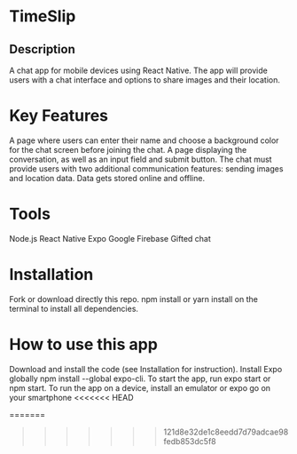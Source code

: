 # TimeSlip
## Description
A chat app for mobile devices using React Native. The app will provide users with a chat interface and options to share images and their location.

# Key Features
A page where users can enter their name and choose a background color for the chat screen before joining the chat.
A page displaying the conversation, as well as an input field and submit button.
The chat must provide users with two additional communication features: sending images and location data.
Data gets stored online and offline.
# Tools
Node.js
React Native
Expo
Google Firebase
Gifted chat
# Installation
Fork or download directly this repo.
npm install or yarn install on the terminal to install all dependencies.
# How to use this app
Download and install the code (see Installation for instruction).
Install Expo globally npm install --global expo-cli.
To start the app, run expo start or npm start.
To run the app on a device, install an emulator or expo go on your smartphone
<<<<<<< HEAD
 

=======
>>>>>>> 121d8e32de1c8eedd7d79adcae98fedb853dc5f8
 

